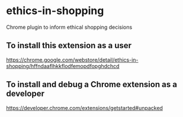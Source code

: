 # ethics-in-shopping
Chrome plugin to inform ethical shopping decisions

## To install this extension as a user
https://chrome.google.com/webstore/detail/ethics-in-shopping/hffndaaflhkkflodfemopdfopghdchcd

## To install and debug a Chrome extension as a developer
https://developer.chrome.com/extensions/getstarted#unpacked

